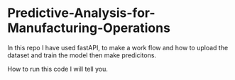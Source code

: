 # Predictive-Analysis-for-Manufacturing-Operations
In this repo I have used fastAPI, to make a work flow and how to upload the dataset and train the model then make predicitons.

How to run this code I will tell you.
